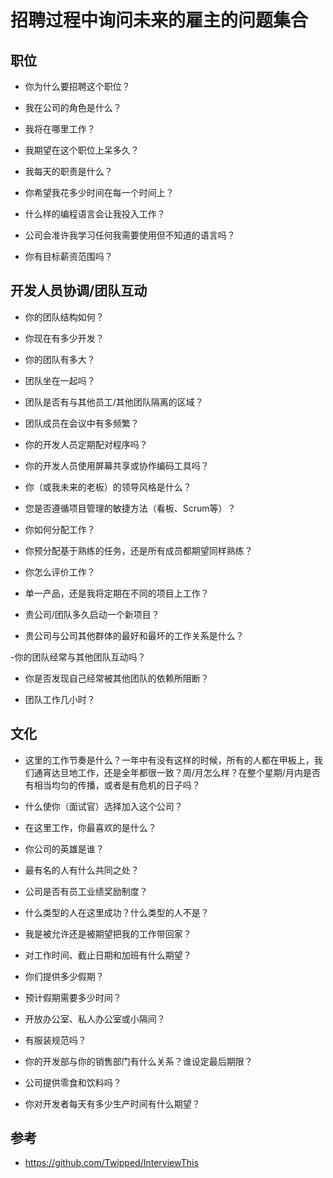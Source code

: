 # 招聘过程中询问未来的雇主的问题集合

## 职位

- 你为什么要招聘这个职位？

- 我在公司的角色是什么？

- 我将在哪里工作？

- 我期望在这个职位上呆多久？

- 我每天的职责是什么？

- 你希望我花多少时间在每一个时间上？

- 什么样的编程语言会让我投入工作？

- 公司会准许我学习任何我需要使用但不知道的语言吗？

- 你有目标薪资范围吗？


## 开发人员协调/团队互动

- 你的团队结构如何？

- 你现在有多少开发？

- 你的团队有多大？

- 团队坐在一起吗？

- 团队是否有与其他员工/其他团队隔离的区域？

- 团队成员在会议中有多频繁？

- 你的开发人员定期配对程序吗？

- 你的开发人员使用屏幕共享或协作编码工具吗？

- 你（或我未来的老板）的领导风格是什么？

- 您是否遵循项目管理的敏捷方法（看板、Scrum等）？

- 你如何分配工作？

- 你预分配基于熟练的任务，还是所有成员都期望同样熟练？

- 你怎么评价工作？

- 单一产品，还是我将定期在不同的项目上工作？

- 贵公司/团队多久启动一个新项目？

- 贵公司与公司其他群体的最好和最坏的工作关系是什么？

-你的团队经常与其他团队互动吗？

- 你是否发现自己经常被其他团队的依赖所阻断？

- 团队工作几小时？



## 文化


- 这里的工作节奏是什么？一年中有没有这样的时候，所有的人都在甲板上，我们通宵达旦地工作，还是全年都很一致？周/月怎么样？在整个星期/月内是否有相当均匀的传播，或者是有危机的日子吗？

- 什么使你（面试官）选择加入这个公司？

- 在这里工作，你最喜欢的是什么？

- 你公司的英雄是谁？

- 最有名的人有什么共同之处？

- 公司是否有员工业绩奖励制度？

- 什么类型的人在这里成功？什么类型的人不是？

- 我是被允许还是被期望把我的工作带回家？

- 对工作时间、截止日期和加班有什么期望？

- 你们提供多少假期？

- 预计假期需要多少时间？

- 开放办公室、私人办公室或小隔间？

- 有服装规范吗？

- 你的开发部与你的销售部门有什么关系？谁设定最后期限？

- 公司提供零食和饮料吗？

- 你对开发者每天有多少生产时间有什么期望？


## 参考
- https://github.com/Twipped/InterviewThis
